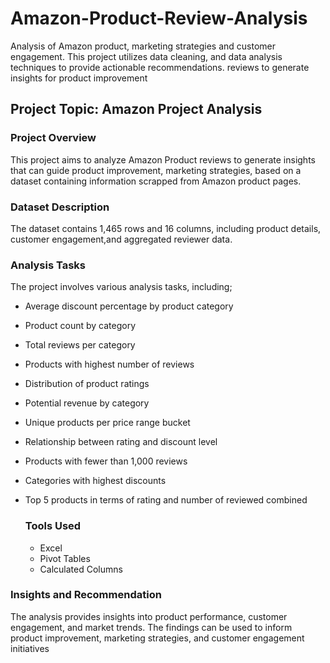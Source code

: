 # Amazon-Product-Review-Analysis
Analysis of Amazon product, marketing strategies and customer engagement. This project utilizes data cleaning, and data analysis techniques to provide actionable recommendations. reviews to generate insights for product improvement

## Project Topic: Amazon Project Analysis

### Project Overview

This project aims to analyze Amazon Product reviews to generate insights that can guide product improvement, marketing strategies, based on a dataset containing information scrapped from Amazon product pages.

### Dataset Description

The dataset contains 1,465 rows and 16 columns, including product details, customer engagement,and aggregated reviewer data.

### Analysis Tasks

The project involves various analysis tasks, including;
* Average discount percentage by product category
* Product count by category
* Total reviews per category
* Products with highest number of reviews
* Distribution of product ratings
* Potential revenue by category
* Unique products per price range bucket
* Relationship between rating and discount level
* Products with fewer than 1,000 reviews
* Categories with highest discounts
* Top 5 products in terms of rating and number of reviewed combined

  ### Tools Used

  * Excel
  * Pivot Tables
  * Calculated Columns
 
### Insights and Recommendation 

The analysis provides insights into product performance, customer engagement, and market trends. The findings can be used to inform product improvement, marketing strategies, and customer engagement initiatives


